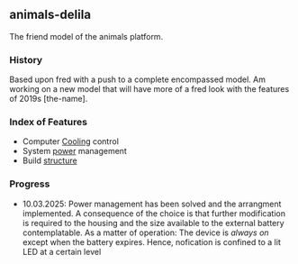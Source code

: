 ## animals-delila

The friend model of the animals platform.

### History

Based upon fred with a push to a complete encompassed model. Am working on a new model that will have more of a fred look with the features of 2019s [the-name].

### Index of Features

* Computer [Cooling](/fan/README.md) control
* System [power](/power/README.md) management
* Build [structure](/structure/README.md)

### Progress

* 10.03.2025: Power management has been solved and the arrangment implemented. A consequence of the choice is that further modification is required to the housing and the size available to the external battery contemplatable. As a matter of operation: The device is _always on_ except when the battery expires. Hence, nofication is confined to a lit LED at a certain level
